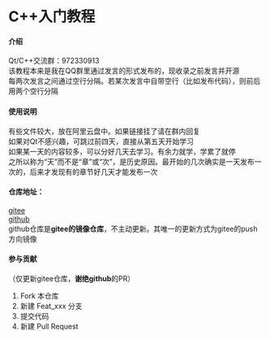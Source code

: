 # C++入门教程

#### 介绍
Qt/C++交流群：972330913
<br/>该教程本来是我在QQ群里通过发言的形式发布的，现收录之前发言并开源
<br/>每两次发言之间通过空行分隔。若某次发言中自带空行（比如发布代码），则前后用两个空行分隔

#### 使用说明
有些文件较大，放在阿里云盘中。如果链接挂了请在群内回复
<br/>如果对Qt不感兴趣，可跳过前四天，直接从第五天开始学习
<br/>如果某一天的内容较多，可以分好几天去学习。有余力就学，学累了就停
<br/>之所以称为“天”而不是“章”或“次”，是历史原因。最开始的几次确实是一天发布一次的，后来才发现有的章节好几天才能发布一次

#### 仓库地址：
[gitee](https://gitee.com/carburn-ashroom/the-cpp-tutorial.git)
<br/>[github](https://github.com/Carburn-Ashroom/the-cpp-tutorial.git)
<br/>github仓库是**gitee的镜像仓库**，不主动更新。其唯一的更新方式为gitee的push方向镜像

#### 参与贡献
（仅更新gitee仓库，**谢绝github**的PR）
1.  Fork 本仓库
2.  新建 Feat_xxx 分支
3.  提交代码
4.  新建 Pull Request

